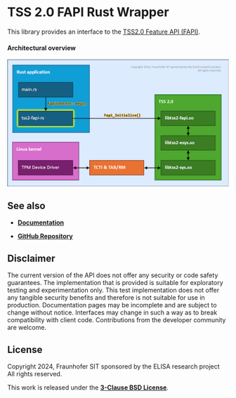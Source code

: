 # TSS 2.0 FAPI Rust Wrapper

This library provides an interface to the [TSS2.0 Feature API (FAPI)](https://tpm2-tss.readthedocs.io/en/latest/group__fapi.html).

#### Architectural overview

![tss2-fapi-rs Overview](https://raw.githubusercontent.com/danieltrick/tss2-fapi-rs/main/docs/images/tss2-fapi-rs-overview.small.png)

## See also

* [**Documentation**](https://danieltrick.github.io/tss2-fapi-rs/)

* [**GitHub Repository**](https://github.com/danieltrick/tss2-fapi-rs)

## Disclaimer

The current version of the API does not offer any security or code safety guarantees. The implementation that is provided is suitable for exploratory testing and experimentation only. This test implementation does not offer any tangible security benefits and therefore is not suitable for use in production. Documentation pages may be incomplete and are subject to change without notice. Interfaces may change in such a way as to break compatibility with client code. Contributions from the developer community are welcome.

## License

Copyright 2024, Fraunhofer SIT sponsored by the ELISA research project  
All rights reserved.

This work is released under the [**3-Clause BSD License**](https://opensource.org/license/bsd-3-clause).
